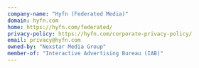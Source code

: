 ```yaml
---
company-name: "Hyfn (Federated Media)"
domain: hyfn.com
home: https://hyfn.com/federated/
privacy-policy: https://hyfn.com/corporate-privacy-policy/
email: privacy@hyfn.com
owned-by: "Nexstar Media Group"
member-of: "Interactive Advertising Bureau (IAB)"
---
```




